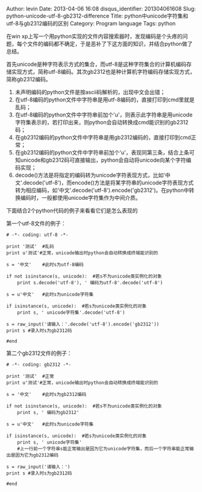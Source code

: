 Author: levin
Date: 2013-04-06 16:08
disqus_identifier: 201304061608
Slug: python-unicode-utf-8-gb2312-difference
Title: python中unicode字符集和utf-8与gb2312编码的区别
Category: Program language
Tags: python

在win xp上写一个用python实现的文件内容搜索器时，发现编码是个头疼的问题，每个文件的编码都不确定，于是恶补了下这方面的知识，并结合python做了总结。<!-- more -->

首先unicode是种字符表示方式的集合，而utf-8是这种字符集合的计算机编码存储实现方式，简称utf-8编码。其次gb2312也是种计算机字符编码存储实现方式，简称gb2312编码。

1. 未声明编码的python文件是按ascii码解析的，出现中文会出错；
2. 在utf-8编码的python文件中字符串是用utf-8编码的，直接打印到cmd里就是乱码；
3. 在utf-8编码的python文件中字符串前加个'u'，则表示此字符串是用unicode字符集表示的，若打印出来，则python会自动转换成cmd能识别的gb2312码；
4. 在gb2312编码的python文件中字符串是用gb2312编码的，直接打印到cmd正常；
5. 在gb2312编码的python文件中字符串前加个'u'，表现同第三条，结合上条可知unicode和gb2312码可直接输出，python会自动将unicode向某个字符编码实现；
6. decode()方法是将指定的编码转为unicode字符表现方式，比如'中文'.decode('utf-8')，而encode()方法是将某字符串的unicode字符表现方式转为相应编码，如'中文'.decode('utf-8').encode('gb2312')。在python中转换编码时，一般都使用unicode字符集作为中间介质。

下面结合2个python代码的例子来看看它们是怎么表现的

第一个utf-8文件的例子：

    # -*- coding: utf-8 -*-
    
    print '测试'	#乱码
    print u'测试'#正常，unicode输出时python会自动转换成终端能识别的
    
    s = '中文'	#此时s为utf-8编码
    
    if not isinstance(s, unicode):	#若s不为unicode类实例化的对象
    	print s.decode('utf-8'), ' 编码为utf-8'.decode('utf-8')
    
    s = u'中文'	#此时s为unicode字符集
    
    if isinstance(s, unicode):	#若s为unicode类实例化的对象
    	print s, ' unicode字符集'.decode('utf-8')
    
    s = raw_input('请输入：'.decode('utf-8').encode('gb2312'))
    print s	#录入时s为gb2312码
    
    #end
    
第二个gb2312文件的例子：

    # -*- coding: gb2312 -*-
    
    print '测试'	#正常
    print u'测试'#正常，unicode输出时python会自动转换成终端能识别的
    
    s = '中文'	#此时s为gb2312编码
    
    if not isinstance(s, unicode):	#若s不为unicode类实例化的对象
    	print s, ' 编码为gb2312'
    
    s = u'中文'	#此时s为unicode字符集
    
    if isinstance(s, unicode):	#若s为unicode类实例化的对象
    	print s, ' unicode字符集'
    	#上一行前一个字符串s能正常输出是因为它为unicode字符集，而后一个字符串能正常输出是因为它为gb2312编码
    
    s = raw_input('请输入：')
    print s	#录入时s为gb2312码
    
    #end
